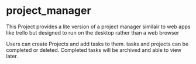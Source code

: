 # project_manager

This Project provides a lite version of a project manager similair to web apps like trello but designed to run on the desktop
rather than a web browser

Users can create Projects and add tasks to them. tasks and projects can be completed or deleted.
Completed tasks will be archived and able to view later.

